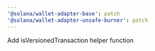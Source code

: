 ```yaml
---
'@solana/wallet-adapter-base': patch
'@solana/wallet-adapter-unsafe-burner': patch
---
```


Add isVersionedTransaction helper function
